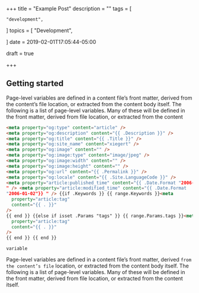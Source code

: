 +++
title = "Example Post"
description = ""
tags = [
   
    "development",
]
topics = [
    "Development",
    
]
date = 2019-02-01T17:05:44-05:00

draft = true

+++

## Getting started

Page-level variables are defined in a content file’s front matter, derived from the content’s file location, or extracted from the content body itself.
The following is a list of page-level variables. Many of these will be defined in the front matter, derived from file location, or extracted from the content

```html
<meta property="og:type" content="article" />
<meta property="og:description" content="{{ .Description }}" />
<meta property="og:title" content="{{ .Title }}" />
<meta property="og:site_name" content="xiegert" />
<meta property="og:image" content="" />
<meta property="og:image:type" content="image/jpeg" />
<meta property="og:image:width" content="" />
<meta property="og:image:height" content="" />
<meta property="og:url" content="{{ .Permalink }}" />
<meta property="og:locale" content="{{ .Site.LanguageCode }}" />
<meta property="article:published_time" content="{{ .Date.Format "2006-01-02"}}
" /> <meta property="article:modified_time" content="{{ .Date.Format
"2006-01-02"}} " /> {{if .Keywords }} {{ range.Keywords }}<meta
  property="article:tag"
  content="{{ . }}"
/>
{{ end }} {{else if isset .Params "tags" }} {{ range.Params.tags }}<meta
  property="article:tag"
  content="{{ . }}"
/>
{{ end }} {{ end }}
```

`variable`

Page-level variables are defined in a content file’s front matter, derived `from the content’s file` location, or extracted from the content body itself.
The following is a list of page-level variables. Many of these will be defined in the front matter, derived from file location, or extracted from the content itself.
